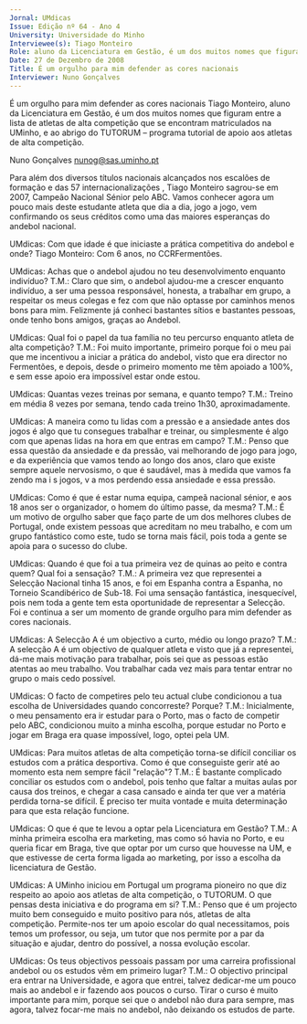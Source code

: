 ```yaml
---
Jornal: UMdicas
Issue: Edição nº 64 - Ano 4
University: Universidade do Minho
Interviewee(s): Tiago Monteiro
Role: aluno da Licenciatura em Gestão, é um dos muitos nomes que figuram entre a lista de atletas de alta competição
Date: 27 de Dezembro de 2008
Title: É um orgulho para mim defender as cores nacionais
Interviewer: Nuno Gonçalves
---
```


É um orgulho para mim defender as cores nacionais
Tiago Monteiro, aluno da Licenciatura em Gestão, é um dos muitos nomes que figuram entre a lista de atletas de alta competição que
se encontram matriculados na UMinho, e ao abrigo do TUTORUM –
programa tutorial de apoio aos atletas de alta competição.

Nuno Gonçalves
nunog@sas.uminho.pt

Para além dos diversos títulos
nacionais alcançados nos escalões
de formação e das 57
internacionalizações , Tiago
Monteiro sagrou-se em 2007,
Campeão Nacional Sénior pelo ABC.
Vamos conhecer agora um pouco
mais deste estudante atleta que dia
a dia, jogo a jogo, vem confirmando
os seus créditos como uma das
maiores esperanças do andebol
nacional.

UMdicas: Com que idade é que
iniciaste a prática competitiva do
andebol e onde?
Tiago Monteiro: Com 6 anos, no
CCRFermentões.

UMdicas: Achas que o andebol
ajudou no teu desenvolvimento
enquanto indivíduo?
T.M.: Claro que sim, o andebol
ajudou-me a crescer enquanto
indivíduo, a ser uma pessoa
responsável, honesta, a trabalhar
em grupo, a respeitar os meus
colegas e fez com que não optasse
por caminhos menos bons para
mim. Felizmente já conheci
bastantes sítios e bastantes
pessoas, onde tenho bons amigos,
graças ao Andebol.

UMdicas: Qual foi o papel da tua
família no teu percurso enquanto
atleta de alta competição?
T.M.: Foi muito importante, primeiro
porque foi o meu pai que me
incentivou a iniciar a prática do
andebol, visto que era director no
Fermentões, e depois, desde o
primeiro momento me têm apoiado a
100%, e sem esse apoio era
impossível estar onde estou.

UMdicas: Quantas vezes treinas por
semana, e quanto tempo?
T.M.: Treino em média 8 vezes por
semana, tendo cada treino 1h30,
aproximadamente.

UMdicas: A maneira como tu lidas
com a pressão e a ansiedade antes
dos jogos é algo que tu consegues
trabalhar e treinar, ou simplesmente
é algo com que apenas lidas na hora
em que entras em campo?
T.M.: Penso que essa questão da
ansiedade e da pressão, vai
melhorando de jogo para
jogo, e da experiência que vamos tendo ao
longo dos anos, claro que existe
sempre aquele nervosismo, o que é
saudável, mas à medida que vamos
fa zendo ma i s jogos, v a mos
perdendo essa ansiedade e essa
pressão.

UMdicas: Como é que é estar numa
equipa, campeã nacional sénior, e
aos 18 anos ser o organizador, o
homem do último passe, da
mesma?
T.M.: É um motivo de orgulho saber
que faço parte de um dos melhores
clubes de Portugal, onde existem
pessoas que acreditam no meu
trabalho, e com um grupo fantástico
como este, tudo se torna mais fácil,
pois toda a gente se apoia para o
sucesso do clube.

UMdicas: Quando é que foi a tua
primeira vez de quinas ao peito e
contra quem? Qual foi a sensação?
T.M.: A primeira vez que representei
a Selecção Nacional tinha 15 anos, e
foi em Espanha contra a Espanha,
no Torneio Scandibérico de Sub-18.
Foi uma sensação fantástica,
inesquecível, pois nem toda a gente
tem esta oportunidade de
representar a Selecção. Foi e
continua a ser um momento de
grande orgulho para mim defender
as cores nacionais.

UMdicas: A Selecção A é um
objectivo a curto, médio ou longo
prazo?
T.M.: A selecção A é um objectivo de
qualquer atleta e visto que já a
representei, dá-me mais motivação
para trabalhar, pois sei que as
pessoas estão atentas ao meu
trabalho. Vou trabalhar cada vez
mais para tentar entrar no grupo o
mais cedo possível.

UMdicas: O facto de competires pelo
teu actual clube condicionou a tua
escolha de Universidades quando
concorreste? Porque?
T.M.: Inicialmente, o meu
pensamento era ir estudar para o
Porto, mas o facto de competir pelo
ABC, condicionou muito a minha
escolha, porque estudar no Porto e
jogar em Braga era quase
impossível, logo, optei pela UM.

UMdicas: Para muitos atletas de alta
competição torna-se difícil conciliar
os estudos com a prática
desportiva. Como é que conseguiste
gerir até ao momento esta nem
sempre fácil "relação"?
T.M.: É bastante complicado
conciliar os estudos com o andebol,
pois tenho que faltar a muitas aulas
por causa dos treinos, e chegar a
casa cansado e ainda ter que ver a
matéria perdida torna-se difícil. É
preciso ter muita vontade e muita
determinação para que esta relação
funcione.

UMdicas: O que é que te levou a optar
pela Licenciatura em Gestão?
T.M.: A minha primeira escolha era
marketing, mas como só havia no
Porto, e eu queria ficar em Braga, tive
que optar por um curso que
houvesse na UM, e que estivesse de
certa forma ligada ao marketing, por
isso a escolha da licenciatura de
Gestão.

UMdicas: A UMinho iniciou em
Portugal um programa pioneiro no
que diz respeito ao apoio aos atletas
de alta competição, o TUTORUM. O
que pensas desta iniciativa e do
programa em si?
T.M.: Penso que é um projecto muito
bem conseguido e muito positivo
para nós, atletas de alta
competição. Permite-nos ter um
apoio escolar do qual necessitamos,
pois temos um professor, ou seja,
um tutor que nos permite por a par
da situação e ajudar, dentro do
possível, a nossa evolução escolar.

UMdicas: Os teus objectivos
pessoais passam por uma carreira
profissional andebol ou os estudos
vêm em primeiro lugar?
T.M.: O objectivo principal era entrar
na Universidade, e agora que entrei,
talvez dedicar-me um pouco mais ao
andebol e ir fazendo aos poucos o
curso. Tirar o curso é muito
importante para mim, porque sei
que o andebol não dura para
sempre, mas agora, talvez focar-me
mais no andebol, não deixando os
estudos de parte.